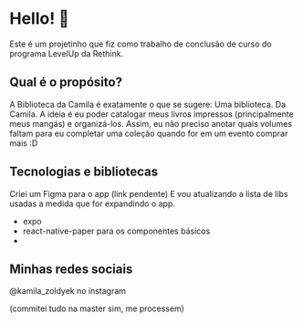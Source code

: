 # Hello! 👋

Este é um projetinho que fiz como trabalho de conclusão de curso do programa LevelUp da Rethink.

## Qual é o propósito?

A Biblioteca da Camila é exatamente o que se sugere: Uma biblioteca. Da Camila.
A ideia é eu poder catalogar meus livros impressos (principalmente meus mangás) e organizá-los. Assim, eu não preciso anotar quais volumes faltam para eu completar uma coleção quando for em um evento comprar mais :D


## Tecnologias e bibliotecas

Criei um Figma para o app (link pendente)
E vou atualizando a lista de libs usadas a medida que for expandindo o app.

- expo
- react-native-paper para os componentes básicos
-

## Minhas redes sociais

@kamila_zoldyek no instagram


(commitei tudo na master sim, me processem)